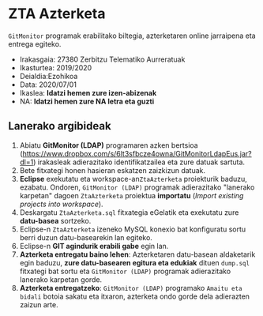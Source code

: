 # ZTA Azterketa

`GitMonitor` programak erabilitako biltegia, azterketaren online jarraipena eta entrega egiteko.

* Irakasgaia: 27380 Zerbitzu Telematiko Aurreratuak
* Ikasturtea: 2019/2020
* Deialdia:Ezohikoa
* Data: 2020/07/01
* Ikaslea: **Idatzi hemen zure izen-abizenak**
* NA: **Idatzi hemen zure NA letra eta guzti**

## Lanerako argibideak

1. Abiatu **GitMonitor (LDAP)** programaren azken bertsioa (https://www.dropbox.com/s/6lt3sfbcze4owna/GitMonitorLdapEus.jar?dl=1) irakasleak adierazitako identifikatzailea eta zure datuak sartuta.
2. Bete fitxategi honen hasieran eskatzen zaizkizun datuak.
3. **Eclipse** exekutatu eta workspace-an`ZtaAzterketa` proiekturik baduzu, ezabatu. Ondoren, `GitMonitor (LDAP)` programak adierazitako "lanerako karpetan" dagoen `ZtaAzterketa` proiektua **importatu** (*Import existing projects into workspace*).
4. Deskargatu `ZtaAzterketa.sql` fitxategia eGelatik eta exekutatu zure **datu-basea** sortzeko.
5. Eclipse-n `ZtaAzterketa` izeneko MySQL konexio bat konfiguratu sortu berri duzun datu-basearekin lan egiteko.
6. Eclipse-n **GIT agindurik erabili gabe** egin lan.
7. **Azterketa entregatu baino lehen**: Azterketaren datu-basean aldaketarik egin baduzu, **zure datu-basearen egitura eta edukiak** dituen `dump.sql` fitxategi bat sortu eta `GitMonitor (LDAP)` programak adierazitako lanerako karpetan gorde.
8. **Azterketa entregatzeko**: `GitMonitor (LDAP)` programako `Amaitu eta bidali` botoia sakatu eta itxaron, azterketa ondo gorde dela adierazten zaizun arte.
